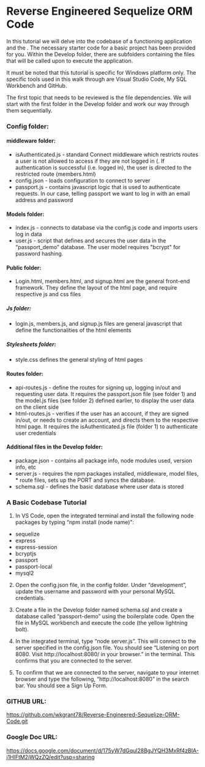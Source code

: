 # Reverse Engineered Sequelize ORM Code

In this tutorial we will delve into the codebase of a functioning application and the . The necessary starter code for a basic project has been provided for you. Within the Develop folder, there are subfolders containing the files that will be called upon to execute the application. 

It must be noted that this tutorial is specific for Windows platform only. The specific tools used in this walk through are Visual Studio Code, My SQL Workbench and GitHub.

The first topic that needs to be reviewed is the file dependencies. We will start with the first folder in the Develop folder and work our way through them sequentially.

### Config folder:

#### middleware folder:
* isAuthenticated.js - standard Connect middleware which restricts routes a user is not allowed to access if they are not logged in (. If authentication is successful (i.e. logged in), the user is directed to the restricted route (members.html)
* config.json - loads configuration to connect to server
* passport.js - contains javascript logic that is used to authenticate requests. In our case, telling passport we want to log in with an email address and password

#### Models folder:
* index.js - connects to database via the config.js code and imports users log in data
* user.js - script that defines and secures the user data in the  “passport_demo” database. The user model requires "bcrypt" for password hashing. 

#### Public folder:
* Login.html, members.html, and signup.html are the general front-end framework. They define the layout of the html page, and require respective js and css files 
##### Js folder:
* login.js, members.js, and signup.js files are general javascript that define the functionalities of the html elements  
##### Stylesheets folder:
* style.css defines the general styling of html pages

#### Routes folder:
* api-routes.js - define the routes for signing up, logging in/out and requesting user data. It requires the passport.json file (see folder 1) and the model.js files (see folder 2) defined earlier, to display the user data on the client side
* html-routes.js - verifies if the user has an account, if they are signed in/out, or needs to create an account, and directs them to the respective html page. It requires the  isAuthenticated.js file (folder 1) to authenticate user credentials

#### Additional files in the Develop folder:
* package.json - contains all package info, node modules used, version info, etc
* server.js - requires the npm packages installed, middleware, model files, * route files, sets up the PORT and syncs the database.
* schema.sql - defines the basic database where user data is stored

### A Basic Codebase Tutorial

1. In VS Code, open the integrated terminal and install the following node packages by typing “npm install (node name)":
- sequelize
- express
- express-session
- bcryptjs
- passport
- passport-local
- mysql2

2. Open the config.json file, in the config folder. Under “development”, update the username and password with your personal MySQL credentials.

3. Create a file in the Develop folder named schema.sql and create a database called “passport-demo” using the boilerplate code. Open the file in MySQL workbench and execute the code (the yellow lightning bolt).

4. In the integrated terminal, type “node server.js”. This will connect to the server specified in the config.json file. You should see “Listening on port 8080. Visit http://localhost:8080/ in your browser.” in the terminal. This confirms that you are connected to the server.

5. To confirm that we are connected to the server, navigate to your internet browser and type the following, “http://localhost:8080” in the search bar. You should see a Sign Up Form.


### GITHUB URL:

https://github.com/wkgrant78/Reverse-Engineered-Sequelize-ORM-Code.git

### Google Doc URL:

https://docs.google.com/document/d/175yW7dGqul28BgJYQH3MxRf4zBIA-j1HlFtM2jWQzZQ/edit?usp=sharing
